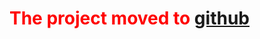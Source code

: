 # <font color='red'>The project moved to <a href='https://github.com/impomezia/schat'>github</a></font> #
